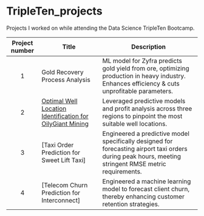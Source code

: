 # TripleTen_projects
Projects I worked on while attending the Data Science TripleTen Bootcamp.


| Project number | Title | Description |
| :-----------: | ----------- |----------- |
| 1 | Gold Recovery Process Analysis | ML model for Zyfra predicts gold yield from ore, optimizing production in heavy industry. Enhances efficiency & cuts unprofitable parameters. |
| 2 | [Optimal Well Location Identification for OilyGiant Mining](https://github.com/anthony-callender/TripleTen_projects/tree/main/optimal_oil_well) | Leveraged predictive models and profit analysis across three regions to pinpoint the most suitable well locations. |
| 3 | [Taxi Order Prediction for Sweet Lift Taxi] | Engineered a predictive model specifically designed for forecasting airport taxi orders during peak hours, meeting stringent RMSE metric requirements. |
| 4 | [Telecom Churn Prediction for Interconnect] | Engineered a machine learning model to forecast client churn, thereby enhancing customer retention strategies. |
